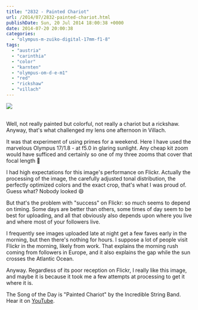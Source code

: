 ```yaml
---
title: "2832 - Painted Chariot"
url: /2014/07/2832-painted-chariot.html
publishDate: Sun, 20 Jul 2014 18:00:38 +0000
date: 2014-07-20 20:00:38
categories: 
  - "olympus-m-zuiko-digital-17mm-f1-8"
tags: 
  - "austria"
  - "carinthia"
  - "color"
  - "karnten"
  - "olympus-om-d-e-m1"
  - "red"
  - "rickshaw"
  - "villach"
---
```

<div class="container">
<div class="center"><a target="_blank" href="https://d25zfm9zpd7gm5.cloudfront.net/1200x1200/2014/20140706_113050_lr.jpg"><img src="https://d25zfm9zpd7gm5.cloudfront.net/0600x0600/2014/20140706_113050_lr.jpg" /></a></div>
</div>
<br />

Well, not really painted but colorful, not really a chariot but a rickshaw. Anyway, that's what challenged my lens one afternoon in Villach.

It was that experiment of using primes for a weekend. Here I have used the marvelous Olympus 17/1.8 - at f5.0 in glaring sunlight. Any cheap kit zoom would have sufficed and certainly so one of my three zooms that cover that focal length 🙂

I had high expectations for this image's performance on Flickr. Actually the processing of the image, the carefully adjusted tonal distribution, the perfectly optimized colors and the exact crop, that's what I was proud of. Guess what? Nobody looked 😄

But that's the problem with "success" on Flickr: so much seems to depend on timing. Some days are better than others, some times of day seem to be best for uploading, and all that obviously also depends upon where you live and where most of your followers live. 

I frequently see images uploaded late at night get a few faves early in the morning, but then there's nothing for hours. I suppose a lot of people visit Flickr in the morning, likely from work. That explains the morning rush coming from followers in Europe, and it also explains the gap while the sun crosses the Atlantic Ocean.

Anyway. Regardless of its poor reception on Flickr, I really like this image, and maybe it is because it took me a few attempts at processing to get it where it is.

The Song of the Day is "Painted Chariot" by the Incredible String Band. Hear it on <a href="https://www.youtube.com/watch?v=qZVZUYpot7o" target="_blank">YouTube</a>.
